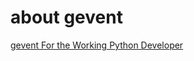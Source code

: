 # about gevent

[gevent For the Working Python Developer](https://sdiehl.github.io/gevent-tutorial/#introduction)